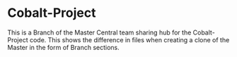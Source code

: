 # Cobalt-Project
This is a Branch of the Master Central team sharing hub for the Cobalt-Project code. This shows the difference in files when creating a clone of the Master in the form of Branch sections.
